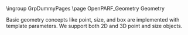 \ingroup GrpDummyPages
\page OpenPARF_Geometry Geometry

Basic geometry concepts like point, size, and box are implemented with template parameters.
We support both 2D and 3D point and size objects.

